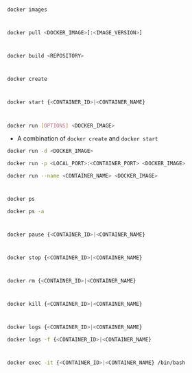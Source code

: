 #

```Bash
docker images
```

#

```Bash
docker pull <DOCKER_IMAGE>[:<IMAGE_VERSION>]
```

# 

```Bash
docker build <REPOSITORY>
```

# 

```Bash
docker create
```

# 

```Bash
docker start {<CONTAINER_ID>|<CONTAINER_NAME}
```

#

```Bash
docker run [OPTIONS] <DOCKER_IMAGE>
```

* A combination of `docker create` and `docker start`

```Bash
docker run -d <DOCKER_IMAGE>
```

```Bash
docker run -p <LOCAL_PORT>:<CONTAINER_PORT> <DOCKER_IMAGE>
```

```Bash
docker run --name <CONTAINER_NAME> <DOCKER_IMAGE>
```

# 

```Bash
docker ps
```

```Bash
docker ps -a
```

# 

```Bash
docker pause {<CONTAINER_ID>|<CONTAINER_NAME}
```

#

```Bash
docker stop {<CONTAINER_ID>|<CONTAINER_NAME}
```

# 

```Bash
docker rm {<CONTAINER_ID>|<CONTAINER_NAME}
```

#

```Bash
docker kill {<CONTAINER_ID>|<CONTAINER_NAME}
```

# 

```Bash
docker logs {<CONTAINER_ID>|<CONTAINER_NAME}
```

```Bash
docker logs -f {<CONTAINER_ID>|<CONTAINER_NAME}
```

# 

```Bash
docker exec -it {<CONTAINER_ID>|<CONTAINER_NAME} /bin/bash
```
